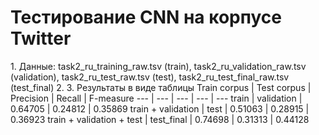 # Тестирование CNN на корпусе Twitter

1\. Данные: task2_ru_training_raw.tsv (train), task2_ru_validation_raw.tsv (validation), task2_ru_test_raw.tsv (test), task2_ru_test_final_raw.tsv (test_final)
2\. 
3\. Результаты в виде таблицы
Train corpus | Test corpus | Precision | Recall | F-measure
--- | --- | --- | --- | ---
train | validation | 0.64705 | 0.24812 | 0.35869
train + validation | test | 0.51063 | 0.28915 | 0.36923
train + validation + test | test_final | 0.74698 | 0.31313 | 0.44128
